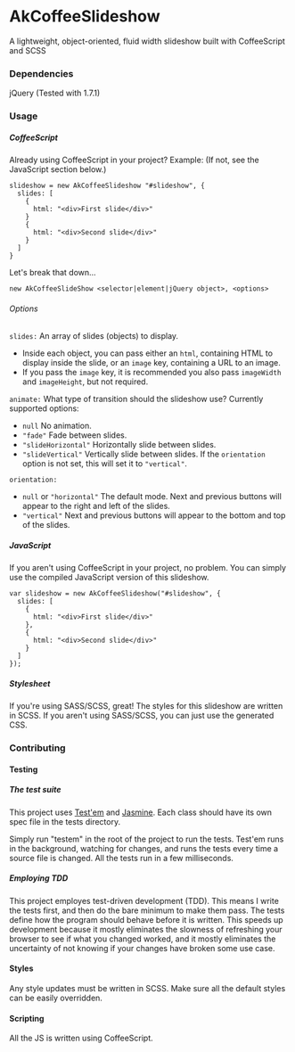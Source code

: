 AkCoffeeSlideshow
=================

A lightweight, object-oriented, fluid width slideshow built with CoffeeScript and SCSS


### Dependencies

jQuery (Tested with 1.7.1)


### Usage

##### CoffeeScript

Already using CoffeeScript in your project? Example: (If not, see the JavaScript section below.)

    slideshow = new AkCoffeeSlideshow "#slideshow", {
      slides: [
        {
          html: "<div>First slide</div>"
        }
        {
          html: "<div>Second slide</div>"
        }
      ]
    }
    
Let's break that down...

    new AkCoffeeSlideShow <selector|element|jQuery object>, <options>
    
###### Options

`slides:` An array of slides (objects) to display.
* Inside each object, you can pass either an `html`, containing HTML to display inside the slide, or an `image` key, containing a URL to an image.
* If you pass the `image` key, it is recommended you also pass `imageWidth` and `imageHeight`, but not required.

`animate:` What type of transition should the slideshow use? Currently supported options:
* `null` No animation.
* `"fade"` Fade between slides.
* `"slideHorizontal"` Horizontally slide between slides.
* `"slideVertical"` Vertically slide between slides. If the `orientation` option is not set, this will set it to `"vertical"`.

`orientation:`
* `null` or `"horizontal"` The default mode. Next and previous buttons will appear to the right and left of the slides.
* `"vertical"` Next and previous buttons will appear to the bottom and top of the slides.
    
##### JavaScript

If you aren't using CoffeeScript in your project, no problem. You can simply use the compiled JavaScript version of this slideshow.

    var slideshow = new AkCoffeeSlideshow("#slideshow", {
      slides: [
        {
          html: "<div>First slide</div>"
        },
        {
          html: "<div>Second slide</div>"
        }
      ]
    });
    
##### Stylesheet

If you're using SASS/SCSS, great! The styles for this slideshow are written in SCSS. If you aren't using SASS/SCSS, you can just use the generated CSS.


### Contributing

#### Testing

##### The test suite

This project uses [Test'em](https://github.com/airportyh/testem) and [Jasmine](https://github.com/pivotal/jasmine). Each class should have its own spec file in the tests directory.

Simply run "testem" in the root of the project to run the tests. Test'em runs in the background, watching for changes, and runs the tests every time a source file is changed. All the tests run in a few milliseconds.

##### Employing TDD

This project employes test-driven development (TDD). This means I write the tests first, and then do the bare minimum to make them pass. The tests define how the program should behave before it is written. This speeds up development because it mostly eliminates the slowness of refreshing your browser to see if what you changed worked, and it mostly eliminates the uncertainty of not knowing if your changes have broken some use case.

#### Styles

Any style updates must be written in SCSS. Make sure all the default styles can be easily overridden.

#### Scripting

All the JS is written using CoffeeScript.
